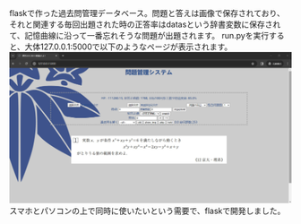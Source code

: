 flaskで作った過去問管理データベース。問題と答えは画像で保存されており、それと関連する毎回出題された時の正答率はdatasという辞書変数に保存されて、記憶曲線に沿って一番忘れそうな問題が出題されます。
run.pyを実行すると、大体127.0.0.1:5000で以下のようなページが表示されます。
![image](https://github.com/Dataojitori/gakusyu-assist/blob/main/showing.jpg)
スマホとパソコンの上で同時に使いたいという需要で、flaskで開発しました。

